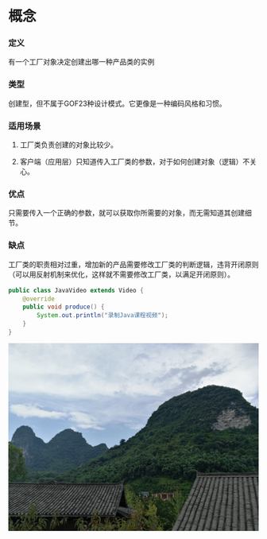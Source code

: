 # 概念

### 定义

有一个工厂对象决定创建出哪一种产品类的实例

### 类型

创建型，但不属于GOF23种设计模式。它更像是一种编码风格和习惯。

### 适用场景

1. 工厂类负责创建的对象比较少。

2. 客户端（应用层）只知道传入工厂类的参数，对于如何创建对象（逻辑）不关心。

### 优点

只需要传入一个正确的参数，就可以获取你所需要的对象，而无需知道其创建细节。

### 缺点

工厂类的职责相对过重，增加新的产品需要修改工厂类的判断逻辑，违背开闭原则（可以用反射机制来优化，这样就不需要修改工厂类，以满足开闭原则）。



```java
public class JavaVideo extends Video {
	@override
	public void produce() {
		System.out.println("录制Java课程视频");
	}
}
```




![load pic fail](https://raw.githubusercontent.com/darron08/test/master/factory_pattern/pics/view.jpg)